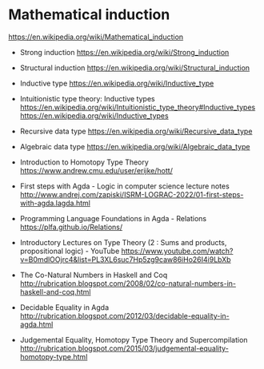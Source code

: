 # Mathematical induction

https://en.wikipedia.org/wiki/Mathematical_induction


* Strong induction
https://en.wikipedia.org/wiki/Strong_induction

* Structural induction
https://en.wikipedia.org/wiki/Structural_induction

* Inductive type
https://en.wikipedia.org/wiki/Inductive_type

* Intuitionistic type theory: Inductive types
https://en.wikipedia.org/wiki/Intuitionistic_type_theory#Inductive_types
https://en.wikipedia.org/wiki/Inductive_types

* Recursive data type
https://en.wikipedia.org/wiki/Recursive_data_type

* Algebraic data type
https://en.wikipedia.org/wiki/Algebraic_data_type




* Introduction to Homotopy Type Theory
https://www.andrew.cmu.edu/user/erijke/hott/

* First steps with Agda - Logic in computer science lecture notes
http://www.andrej.com/zapiski/ISRM-LOGRAC-2022/01-first-steps-with-agda.lagda.html

* Programming Language Foundations in Agda - Relations
https://plfa.github.io/Relations/

* Introductory Lectures on Type Theory (2 : Sums and products, propositional logic) - YouTube
https://www.youtube.com/watch?v=B0mdlOOjrc4&list=PL3XL6suc7Hp5zg9caw86iHo26I4i9LbXb

* The Co-Natural Numbers in Haskell and Coq
http://rubrication.blogspot.com/2008/02/co-natural-numbers-in-haskell-and-coq.html

* Decidable Equality in Agda
http://rubrication.blogspot.com/2012/03/decidable-equality-in-agda.html

* Judgemental Equality, Homotopy Type Theory and Supercompilation
http://rubrication.blogspot.com/2015/03/judgemental-equality-homotopy-type.html
